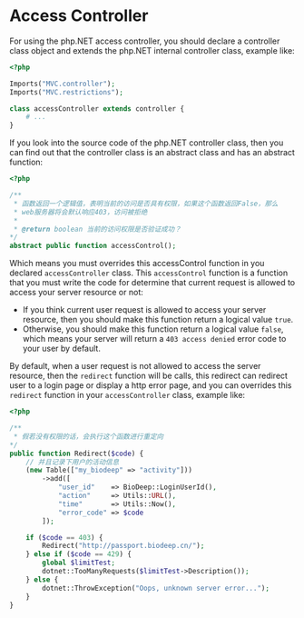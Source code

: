 # Access Controller

For using the php.NET access controller, you should declare a controller class object and extends the php.NET internal controller class, example like:

```php
<?php

Imports("MVC.controller");
Imports("MVC.restrictions");

class accessController extends controller {
    # ...
}
```

If you look into the source code of the php.NET controller class, then you can find out that the controller class is an abstract class and has an abstract function:

```php
<?php

/**
 * 函数返回一个逻辑值，表明当前的访问是否具有权限，如果这个函数返回False，那么
 * web服务器将会默认响应403，访问被拒绝
 * 
 * @return boolean 当前的访问权限是否验证成功？
*/
abstract public function accessControl();
```

Which means you must overrides this accessControl function in you declared ``accessController`` class. This ``accessControl`` function is a function that you must write the code for determine that current request is allowed to access your server resource or not:

+ If you think current user request is allowed to access your server resource, then you should make this function return a logical value ``true``.
+ Otherwise, you should make this function return a logical value ``false``, which means your server will return a ``403 access denied`` error code to your user by default.

By default, when a user request is not allowed to access the server resource, then the ``redirect`` function will be calls, this redirect can redirect user to a login page or display a http error page, and you can overrides this ``redirect`` function in your ``accessController`` class, example like:

```php
<?php

/**
 * 假若没有权限的话，会执行这个函数进行重定向
*/
public function Redirect($code) {
    // 并且记录下用户的活动信息
    (new Table(["my_biodeep" => "activity"]))
        ->add([
            "user_id"    => BioDeep::LoginUserId(),
            "action"     => Utils::URL(),
            "time"       => Utils::Now(),
            "error_code" => $code
        ]);

    if ($code == 403) {
        Redirect("http://passport.biodeep.cn/");
    } else if ($code == 429) {
        global $limitTest;
        dotnet::TooManyRequests($limitTest->Description());
    } else {
        dotnet::ThrowException("Oops, unknown server error...");
    }
} 
```